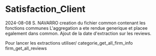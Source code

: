 # Satisfaction_Client

2024-08-08 S. NAVARRO
creation du fichier common contenant les fonctions communes
L'aggregation a ete rendue generique et placee egalement dans common.
Ajout de la date d'extraction sur les reviews.

Pour lancer les extractions utiliser/
categorie_get_all_firm_info
firm_get_all_reviews
